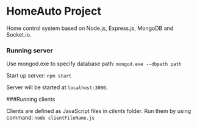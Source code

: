 # HomeAuto Project

Home control system based on Node.js, Express.js, MongoDB and Socket.io.

### Running server

Use mongod.exe to specify database path:
`mongod.exe --dbpath path`

Start up server:
`npm start`

Server will be started at `localhost:3000`.

###Running clients

Clients are defined as JavaScript files in *clients* folder.
Run them by using command:
`node clientFileName.js`